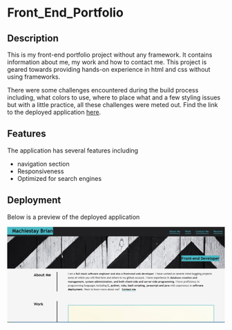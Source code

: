 # Front_End_Portfolio

## Description
This is my front-end portfolio project without any framework. It contains information about me, my work and how to contact me. This project is geared towards providing hands-on experience in html and css without using frameworks.

There were some challenges encountered during the build process including, what colors to use, where to place what and a few styling issues but with a little practice, all these challenges were meted out. Find the link to the deployed application [here]().

## Features
The application has several features including
 - navigation section
 - Responsiveness
 - Optimized for search engines

## Deployment
 Below is a preview of the deployed application

 ![A preview of the deployed application](/assets/images/preview.jpg)

